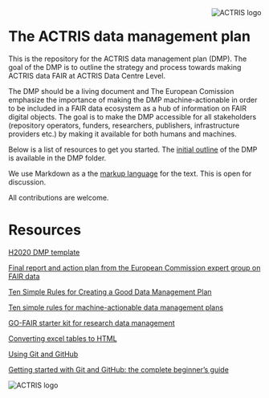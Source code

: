 <img align="right" src="https://www.actris.eu/Portals/46/Images/Logos/logo-actris_new_140.png?ver=2015-06-08-141001-817" alt="ACTRIS logo">

# The ACTRIS data management plan

This is the repository for the ACTRIS data management plan (DMP). The goal of the DMP is to outline the strategy and process towards making ACTRIS data FAIR at ACTRIS Data Centre Level.

The DMP should be a living document and The European Comission emphasize the importance of making the DMP machine-actionable in order to be included in a FAIR data ecosystem as a hub of information on FAIR digital objects. The goal is to make the DMP accessible for all stakeholders (repository operators, funders, researchers, publishers, infrastructure providers etc.) by making it available for both humans and machines.

Below is a list of resources to get you started. The [initial outline](https://github.com/actris/data-management-plan/blob/master/DMP/initial-DMP.md) of the DMP is available in the DMP folder.

We use Markdown as a the [markup language](https://github.com/adam-p/markdown-here/wiki/Markdown-Cheatsheet) for the text. This is open for discussion.

All contributions are welcome.

# Resources

[H2020 DMP template](http://ec.europa.eu/research/participants/data/ref/h2020/grants_manual/hi/oa_pilot/h2020-hi-oa-data-mgt_en.pdf)

[Final report and action plan from the European Commission expert group on FAIR data](https://publications.europa.eu/en/publication-detail/-/publication/7769a148-f1f6-11e8-9982-01aa75ed71a1/language-en/format-PDF/source-80611283)

[Ten Simple Rules for Creating a Good Data Management Plan](https://doi.org/10.1371/journal.pcbi.1004525)

[Ten simple rules for machine-actionable data management plans](http://doi.org/10.5281/zenodo.1172673)

[GO-FAIR starter kit for research data management](https://www.go-fair.org/resources/rdm-starter-kit/)

[Converting excel tables to HTML](https://divtable.com/generator/)

[Using Git and GitHub](https://help.github.com/)

[Getting started with Git and GitHub: the complete beginner’s guide](https://towardsdatascience.com/getting-started-with-git-and-github-6fcd0f2d4ac6)

![ACTRIS logo](img/actris-logo.png)
